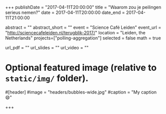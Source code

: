 +++
publishDate = "2017-04-11T20:00:00"
title = "Waarom zou je peilingen serieus nemen?"
date = 2017-04-11T20:00:00
date_end = 2017-04-11T21:00:00

abstract = ""
abstract_short = ""
event = "Science Café Leiden"
event_url = "http://sciencecafeleiden.nl/terugblik-2017/"
location = "Leiden, the Netherlands"
projects=["polling-aggregation"]
selected = false
math = true

url_pdf = ""
url_slides = ""
url_video = ""

# Optional featured image (relative to `static/img/` folder).
#[header]
#image = "headers/bubbles-wide.jpg"
#caption = "My caption :smile:"

+++
